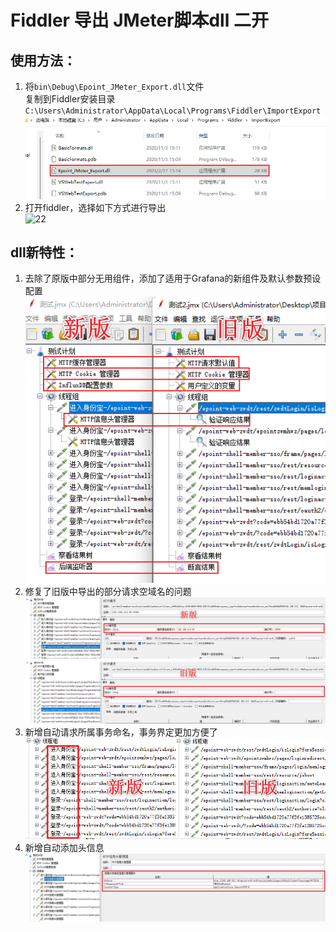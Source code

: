 # Fiddler 导出 JMeter脚本dll 二开
## 使用方法：
1. 将`bin\Debug\Epoint_JMeter_Export.dll`文件</br>复制到Fiddler安装目录`C:\Users\Administrator\AppData\Local\Programs\Fiddler\ImportExport`</br>
![1](https://github.com/Winston1997/FiddlerExportJMeter_Ext/blob/master/IMG/1.png)</br>
2. 打开fiddler，选择如下方式进行导出</br>
![22](https://github.com/Winston1997/FiddlerExportJMeter_Ext/blob/master/IMG/22.png)</br>

## dll新特性：
1. 去除了原版中部分无用组件，添加了适用于Grafana的新组件及默认参数预设配置</br>
![3](https://github.com/Winston1997/FiddlerExportJMeter_Ext/blob/master/IMG/3.png)</br>
2. 修复了旧版中导出的部分请求空域名的问题</br>
![4](https://github.com/Winston1997/FiddlerExportJMeter_Ext/blob/master/IMG/4.png)</br>
3. 新增自动请求所属事务命名，事务界定更加方便了</br>
![5](https://github.com/Winston1997/FiddlerExportJMeter_Ext/blob/master/IMG/5.png)</br>
4. 新增自动添加头信息
![6](https://github.com/Winston1997/FiddlerExportJMeter_Ext/blob/master/IMG/6.png)</br>
